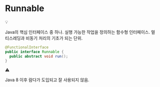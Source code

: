 # Runnable

<aside>
💡

Java의 핵심 인터페이스 중 하나.
실행 가능한 작업을 정의하는 함수형 인터페이스.
멀티스레딩과 비동기 처리의 기초가 되는 단위.

</aside>

```java
@FunctionalInterface
public interface Runnable {
  public abstract void run();
}
```

<aside>
⚠️

Java 8 이후 람다가 도입되고 잘 사용되지 않음.

</aside>